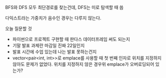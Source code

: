BFS와 DFS 모두 최단경로를 찾는건데, DFS는 미로 탐색할 때 씀

다익스트라는 가중치가 음수인 경우는 다루지 않는다.

오늘 질문할 것  
- 파이썬으로 프로젝트 구현할 때 판다스 데이터프레임 써도 되는지
- 기말 발표 과제란 마감일 진짜 22일인지
- 발표 시간에 수업 있는데 나는 발표 못하는건지
- vector<pair<int, int>>로 emplace를 사용할 때 첫 번째 인자로 위치를 지정하지 않아도 문제가 없었다. 위치를 지정하지 않은 경우위 emplace가 오버로딩되어 있는가?